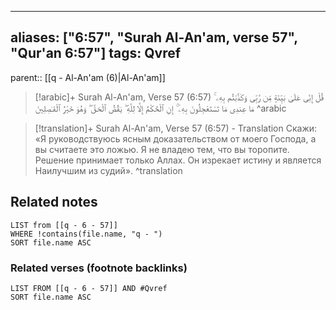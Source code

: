 
---
aliases: ["6:57", "Surah Al-An'am, verse 57", "Qur'an 6:57"]
tags: Qvref
---

parent:: [[q - Al-An'am (6)|Al-An'am]]

> [!arabic]+ Surah Al-An'am, Verse 57 (6:57)
> <span class="quran-arabic">قُلْ إِنِّى عَلَىٰ بَيِّنَةٍ مِّن رَّبِّى وَكَذَّبْتُم بِهِۦ ۚ مَا عِندِى مَا تَسْتَعْجِلُونَ بِهِۦٓ ۚ إِنِ ٱلْحُكْمُ إِلَّا لِلَّهِ ۖ يَقُصُّ ٱلْحَقَّ ۖ وَهُوَ خَيْرُ ٱلْفَـٰصِلِينَ</span>
^arabic

> [!translation]+ Surah Al-An'am, Verse 57 (6:57) - Translation
> Скажи: «Я руководствуюсь ясным доказательством от моего Господа, а вы считаете это ложью. Я не владею тем, что вы торопите. Решение принимает только Аллах. Он изрекает истину и является Наилучшим из судий».
^translation



## Related notes
```dataview
LIST from [[q - 6 - 57]]
WHERE !contains(file.name, "q - ")
SORT file.name ASC
```

### Related verses (footnote backlinks)
```dataview
LIST FROM [[q - 6 - 57]] AND #Qvref
SORT file.name ASC
```

